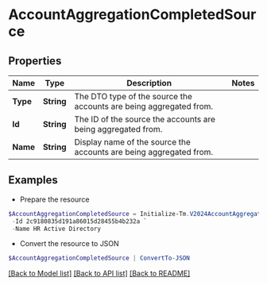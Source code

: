 # AccountAggregationCompletedSource
## Properties

Name | Type | Description | Notes
------------ | ------------- | ------------- | -------------
**Type** | **String** | The DTO type of the source the accounts are being aggregated from. | 
**Id** | **String** | The ID of the source the accounts are being aggregated from. | 
**Name** | **String** | Display name of the source the accounts are being aggregated from. | 

## Examples

- Prepare the resource
```powershell
$AccountAggregationCompletedSource = Initialize-Tm.V2024AccountAggregationCompletedSource  -Type SOURCE `
 -Id 2c9180835d191a86015d28455b4b232a `
 -Name HR Active Directory
```

- Convert the resource to JSON
```powershell
$AccountAggregationCompletedSource | ConvertTo-JSON
```

[[Back to Model list]](../README.md#documentation-for-models) [[Back to API list]](../README.md#documentation-for-api-endpoints) [[Back to README]](../README.md)

